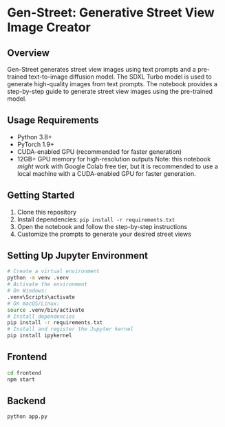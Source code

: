 # Gen-Street: Generative Street View Image Creator

## Overview

Gen-Street generates street view images using text prompts and a pre-trained text-to-image diffusion model. The SDXL Turbo model is used to generate high-quality images from text prompts. The notebook provides a step-by-step guide to generate street view images using the pre-trained model.

## Usage Requirements

-   Python 3.8+
-   PyTorch 1.9+
-   CUDA-enabled GPU (recommended for faster generation)
-   12GB+ GPU memory for high-resolution outputs
    Note: this notebook _might_ work with Google Colab free tier, but it is recommended to use a local machine with a CUDA-enabled GPU for faster generation.

## Getting Started

1. Clone this repository
2. Install dependencies: `pip install -r requirements.txt`
3. Open the notebook and follow the step-by-step instructions
4. Customize the prompts to generate your desired street views

## Setting Up Jupyter Environment

```bash
# Create a virtual environment
python -m venv .venv
# Activate the environment
# On Windows:
.venv\Scripts\activate
# On macOS/Linux:
source .venv/bin/activate
# Install dependencies
pip install -r requirements.txt
# Install and register the Jupyter kernel
pip install ipykernel
```

## Frontend

```bash
cd frontend
npm start
```

## Backend

```bash
python app.py
```
